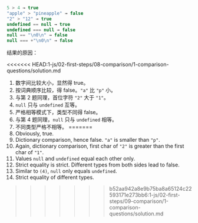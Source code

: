 
```js no-beautify
5 > 4 → true
"apple" > "pineapple" → false
"2" > "12" → true
undefined == null → true
undefined === null → false
null == "\n0\n" → false
null === +"\n0\n" → false
```

结果的原因：

<<<<<<< HEAD:1-js/02-first-steps/08-comparison/1-comparison-questions/solution.md
1. 数字间比较大小，显然得 true。
2. 按词典顺序比较，得 false。`"a"` 比 `"p"` 小。
3. 与第 2 题同理，首位字符 `"2"` 大于 `"1"`。
4. `null` 只与 `undefined` 互等。
5. 严格相等模式下，类型不同得 false。
6. 与第 4 题同理，`null` 只与 `undefined` 相等。
7. 不同类型严格不相等。
=======
1. Obviously, true.
2. Dictionary comparison, hence false. `"a"` is smaller than `"p"`.
3. Again, dictionary comparison, first char of `"2"` is greater than the first char of `"1"`.
4. Values `null` and `undefined` equal each other only.
5. Strict equality is strict. Different types from both sides lead to false.
6. Similar to `(4)`, `null` only equals `undefined`.
7. Strict equality of different types.
>>>>>>> b52aa942a8e9b75ba8a65124c22593171e273bb6:1-js/02-first-steps/09-comparison/1-comparison-questions/solution.md
